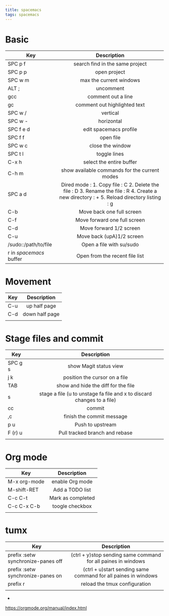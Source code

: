```yaml
---
title: spacemacs
tags: spacemacs
---
```

# Basic
| Key                     | Description                                                                                                                               |
| ---------               | :-----------------------------:                                                                                                           |
| SPC p f                 | search find in the same project                                                                                                           |
| SPC p p                 | open project                                                                                                                              |
| SPC w m                 | max the current windows                                                                                                                   |
| ALT ;                   | uncomment                                                                                                                                 |
| gcc                     | comment out a line                                                                                                                        |
| gc                      | comment out highlighted text                                                                                                              |
| SPC w /                 | vertical                                                                                                                                  |
| SPC w -                 | horizontal                                                                                                                                |
| SPC f e d               | edit spacemacs profile                                                                                                                    |
| SPC f f                 | open file                                                                                                                                 |
| SPC w c                 | close the window                                                                                                                          |
| SPC t l                 | toggle lines                                                                                                                              |
| C-x h                   | select the entire buffer                                                                                                                  |
| C-h m                   | show available commands for the current modes                                                                                             |
| SPC a d                 | Dired mode : 1. Copy file : C 2. Delete the file : D 3. Rename the file : R 4. Create a new directory : + 5. Reload directory listing : g |
| C-b                     | Move back one full screen                                                                                                                 |
| C-f                     | Move forward one full screen                                                                                                              |
| C-d                     | Move forward 1/2 screen                                                                                                                   |
| C-u                     | Move back (upA)1/2 screen                                                                                                                 |
| /sudo::/path/to/file    | Open a file with su/sudo                                                                                                                  |
| r in *spacemacs* buffer | Open from the recent file list                                                                                                            |

# Movement
| Key       | Description                     |
| --------- | :-----------------------------: |
| C-u       | up half page                    |
| C-d       | down half page                  |
|           |                                 |

# Stage files and commit
| Key       | Description                                                            |
| --------- | :-----------------------------:                                        |
| SPC g s   | show Magit status view                                                 |
| j k       | position the cursor on a file                                          |
| TAB       | show and hide the diff for the file                                    |
| s         | stage a file (u to unstage fa file and x to discard changes to a file) |
| cc        | commit                                                                 |
| ,c        | finish the commit message                                              |
| p u       | Push to upstream                                                       |
| F (r) u   | Pull tracked branch and rebase                                         |
|           |                                                                        |


# Org mode
| Key          | Description                     |
| ---------    | :-----------------------------: |
| M-x org-mode | enable Org mode                 |
| M-shift-RET  | Add a TODO list                 |
| C-c C-t      | Mark as completed               |
| C-c C-x C-b  | toogle checkbox                 |
|              |                                 |


# tumx
| Key                                | Description                                                    |
| ---------                          | :-----------------------------:                                |
| prefix :setw synchronize-panes off | (ctrl + y)stop sending same command for all paines in windows  |
| prefix :setw synchronize-panes on  | (ctrl + u)start sending same command for all paines in windows |
| prefix r                           | reload the tmux configuration                                  |
|                                    |                                                                |

- 
<https://orgmode.org/manual/index.html>
